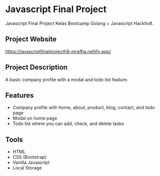 # Javascript Final Project
Javascript Final Project Kelas Bootcamp Golang + Javascript Hacktiv8.

## Project Website
https://javascriptfinalprojecth8-mraffia.netlify.app/

## Project Description
A basic company profile with a modal and todo list feature.

## Features
- Company profile with home, about, product, blog, contact, and todo page
- Modal on home page
- Todo list where you can add, check, and delete tasks

## Tools
- HTML
- CSS (Bootstrap)
- Vanilla Javascript
- Local Storage
